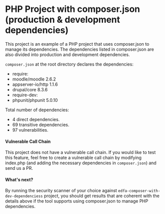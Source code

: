 # PHP Project with composer.json (production & development dependencies)

This project is an example of a PHP project that uses composer.json to manage its dependencies. The dependencies listed in  composer.json are also divided into production and development dependencies.

`composer.json` at the root directory declares the dependencies:
- require:
 - moodle/moodle 2.6.2
 - appserver-io/http 1.1.6
 - drupal/core 8.3.6
- require-dev:
 - phpunit/phpunit 5.0.10

Total number of dependencies:
- 4 direct dependencies.
- 69 transitive dependencies.
- 97 vulnerabilities.

#### Vulnerable Call Chain
This project does not have a vulnerable call chain. If you would like to test this feature, feel free to create a vulnerable call chain by modifying index.php (and adding the necessary dependencies in `composer.json`) and send us a PR.

#### What's next?
By running the security scanner of your choice against `edfa-composer-with-dev-dependenciess` project, you should get results that are coherent with the details above if the tool supports using composer.json to manage PHP dependencies.
